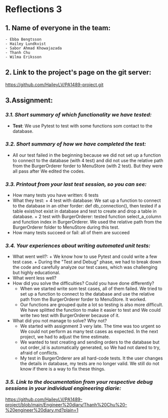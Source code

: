 # **Reflections 3**

## **1. Name of everyone in the team:**
    - Ebba Bengtsson
    - Hailey Lundkvist
    - Sabor Ahmad Khowajazada
    - Thanh Chu
    - Wilma Eriksson
## **2. Link to the project's page on the git server:**
https://github.com/HaileyLV/PA1489-project.git

## **3.Assignment:**
### *3.1. Short summary of which functionality we have tested:*
- **Test**: We use Pytest to test with some functions som contact to the database.
### *3.2. Short summary of how we have completed the test:*
- All our test failed in the beginning because we did not set up a function to connect to the database (with 4 test) and did not use the relative path from the BurgerOrderer forder to MenuStore (with 2 test). But they were all pass after We edited the codes.
### *3.3. Printout from your last test session, so you can see:*
- How many tests you have written: 6 tests
- What they test:
      + 4 test with database: We sat up a function to connect to the database in an other forder: def db_connection(), then tested if a table exist/not exist in database and test to create and drop a table in database.
      + 2 test with BurgerOrderer: tested function select_a_column and function index in BurgerOrderer. We used the relative path from the BurgerOrderer folder to MenuStore during this test.
- How many tests succeed or fail: all of them are succeed

### *3.4. Your experiences about writing automated unit tests:*
- What went well?:
      + We know how to use Pytest and could write a few test case.
      + During the "Test and Debug" phase, we had to break down the code and carefully analyze our test cases, which was challenging but highly educational.
- What went less well? 
- How did you solve the difficulties? Could you have done differently?
    + When we started write som test cases, all of them failed. We tried to set up a function to connect to the database and use the relative path from the BurgerOrderer forder to MenuStore. It worked.
    + Our functions are grouped quite a lot so testing is also more difficult. We have splitted the function to make it easier to test and We could write two test with BurgerOrderer because of it.         
- What did you not manage to solve? Why not?
    + We started with assignment 3 very late. The time was too urgent so We could not perform as many test cases as expected. In the next project, we had to adjust the time estimate.
    + We wanted to test creating and sending orders to the database but out order_id is automatically generated, so We had not dared to try, afraid of conflicts.
    + My test in BurgerOrderer are all hard-code tests. It the user changes the details in database, my tests are no longer valid. We still do not know if there is a way to fix these things.
### *3.5. Link to the documentation from your respective debug sessions in your individual engineering diarie:*
<https://github.com/HaileyLV/PA1489-project/blob/main/Engineer%20diary/Thanh%20Chu%20-%20engineer%20diary.md?plain=1>


